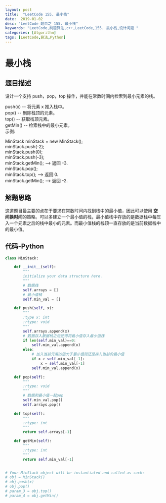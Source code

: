 ```yaml
---
layout: post
title:  "LeetCode 155. 最小栈"
date:  2019-01-02
desc: "LeetCode 题目之 155. 最小栈"
keywords: "LeetCode,刷题算法,c++,LeetCode,155. 最小栈,设计问题 "
categories: [Algorithm]
tags: [LeetCode,算法,Python]
---
```

# 最小栈

## 题目描述

设计一个支持 push，pop，top 操作，并能在常数时间内检索到最小元素的栈。

push(x) -- 将元素 x 推入栈中。<br />
pop() -- 删除栈顶的元素。<br />
top() -- 获取栈顶元素。<br />
getMin() -- 检索栈中的最小元素。<br />
示例:<br />

MinStack minStack = new MinStack();<br />
minStack.push(-2);<br />
minStack.push(0);<br />
minStack.push(-3);<br />
minStack.getMin();   --> 返回 -3.<br />
minStack.pop();<br />
minStack.top();      --> 返回 0.<br />
minStack.getMin();   --> 返回 -2.<br />

## 解题思路

这道题目最主要的点在于要求在常数时间内找到栈中的最小值，因此可以使用 **空间换时间**的策略。可以多建立一个最小值的栈，最小值栈中存放的是数据栈中每压入一个元素之后的栈中最小的元素。而最小值栈的栈顶一直存放的是当前数据栈中的最小值。

## 代码-Python

```python
class MinStack:

    def __init__(self):
        """
        initialize your data structure here.
        """
        # 数据栈
        self.arrays = []
        # 最小值栈
        self.min_val = []

    def push(self, x):
        """
        :type x: int
        :rtype: void
        """
        self.arrays.append(x)
        # 数据存入数据栈之后还得将最小值存入最小值栈
        if len(self.min_val)==0:
            self.min_val.append(x)
        else:
            # 加入当前元素的值大于最小值则还是存入当前的最小值
            if x > self.min_val[-1]:
                x = self.min_val[-1]
            self.min_val.append(x)

    def pop(self):
        """
        :rtype: void
        """
        # 数据和最小值一起pop
        self.min_val.pop()
        self.arrays.pop()

    def top(self):
        """
        :rtype: int
        """
        return self.arrays[-1]

    def getMin(self):
        """
        :rtype: int
        """
        return self.min_val[-1]


# Your MinStack object will be instantiated and called as such:
# obj = MinStack()
# obj.push(x)
# obj.pop()
# param_3 = obj.top()
# param_4 = obj.getMin()
```